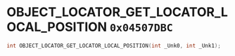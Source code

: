 # OBJECT_LOCATOR_GET_LOCATOR_LOCAL_POSITION `0x04507DBC`

```cpp
int OBJECT_LOCATOR_GET_LOCATOR_LOCAL_POSITION(int _Unk0, int _Unk1);
```